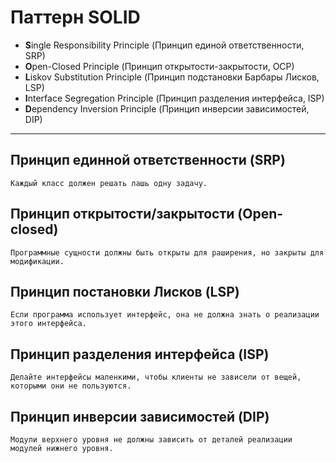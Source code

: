 # Паттерн SOLID

- **S**ingle Responsibility Principle (Принцип единой ответственности, SRP)
- **O**pen-Closed Principle (Принцип открытости-закрытости, OCP)
- **L**iskov Substitution Principle (Принцип подстановки Барбары Лисков, LSP)
- **I**nterface Segregation Principle (Принцип разделения интерфейса, ISP)
- **D**ependency Inversion Principle (Принцип инверсии зависимостей, DIP)
---

## Принцип единной ответственности (SRP)
    Каждый класс должен решать лашь одну задачу.

## Принцип открытости/закрытости (Open-closed)
    Программные сущности должны быть открыты для раширения, но закрыты для модификации.

## Принцип постановки Лисков (LSP)
    Если программа использует интерфейс, она не должна знать о реализации этого интерфейса.

## Принцип разделения интерфейса (ISP)
    Делайте интерфейсы маленкими, чтобы клиенты не зависели от вещей, которыми они не пользуются.

## Принцип инверсии зависимостей (DIP)
    Модули верхнего уровня не должны зависить от деталей реализации модулей нижнего уровня.


